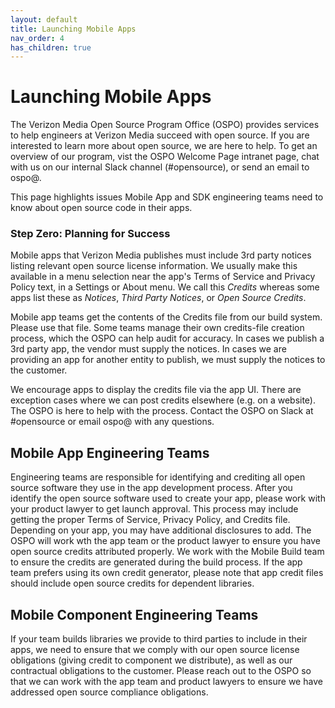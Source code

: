 ```yaml
---
layout: default
title: Launching Mobile Apps
nav_order: 4
has_children: true
---
```


# Launching Mobile Apps

The Verizon Media Open Source Program Office (OSPO) provides services to help engineers at Verizon Media succeed with open source. If you are interested to learn more about open source, we are here to help. To get an overview of our program, vist the OSPO Welcome Page intranet page, chat with us on our internal Slack channel (#opensource), or send an email to ospo@.

This page highlights issues Mobile App and SDK engineering teams need to know about open source code in their apps. 

### Step Zero: Planning for Success

Mobile apps that Verizon Media publishes must include 3rd party notices listing relevant open source license information. We usually make this available in a menu selection near the app's Terms of Service and Privacy Policy text, in a Settings or About menu. We call this _Credits_ whereas some apps list these as _Notices_, _Third Party Notices_, or _Open Source Credits_.

Mobile app teams get the contents of the Credits file from our build system. Please use that file. Some teams manage their own credits-file creation process, which the OSPO can help audit for accuracy. In cases we publish a 3rd party app, the vendor must supply the notices. In cases we are providing an app for another entity to publish, we must supply the notices to the customer.

We encourage apps to display the credits file via the app UI. There are exception cases where we can post credits elsewhere (e.g. on a website). The OSPO is here to help with the process. Contact the OSPO on Slack at #opensource or email ospo@ with any questions.

## Mobile App Engineering Teams

Engineering teams are responsible for identifying and crediting all open source software they use in the app development process. After you identify the open source software used to create your app, please work with your product lawyer to get launch approval. This process may include getting the proper Terms of Service, Privacy Policy, and Credits file. Depending on your app, you may have additional disclosures to add. The OSPO will work wth the app team or the product lawyer to ensure you have open source credits attributed properly. We work with the Mobile Build team to ensure the credits are generated during the build process. If the app team prefers using its own credit generator, please note that app credit files should include open source credits for dependent libraries. 

## Mobile Component Engineering Teams

If your team builds libraries we provide to third parties to include in their apps, we need to ensure that we comply with our open source license obligations (giving credit to component we distribute), as well as our contractual obligations to the customer. Please reach out to the OSPO so that we can work with the app team and product lawyers to ensure we have addressed open source compliance obligations. 

